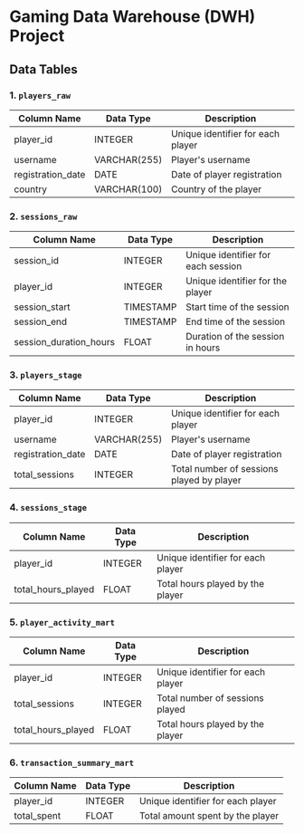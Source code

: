 # Gaming Data Warehouse (DWH) Project




## Data Tables


### 1. `players_raw`

| Column Name        | Data Type      | Description                       |
|--------------------|----------------|-----------------------------------|
| player_id          | INTEGER         | Unique identifier for each player |
| username           | VARCHAR(255)    | Player's username                 |
| registration_date   | DATE            | Date of player registration        |
| country            | VARCHAR(100)    | Country of the player             |

### 2. `sessions_raw`

| Column Name        | Data Type      | Description                                |
|--------------------|----------------|--------------------------------------------|
| session_id         | INTEGER         | Unique identifier for each session         |
| player_id          | INTEGER         | Unique identifier for the player           |
| session_start      | TIMESTAMP       | Start time of the session                  |
| session_end        | TIMESTAMP       | End time of the session                    |
| session_duration_hours | FLOAT      | Duration of the session in hours           |

### 3. `players_stage`

| Column Name        | Data Type      | Description                               |
|--------------------|----------------|-------------------------------------------|
| player_id          | INTEGER         | Unique identifier for each player         |
| username           | VARCHAR(255)    | Player's username                          |
| registration_date   | DATE            | Date of player registration                 |
| total_sessions     | INTEGER         | Total number of sessions played by player  |

### 4. `sessions_stage`

| Column Name        | Data Type      | Description                               |
|--------------------|----------------|-------------------------------------------|
| player_id          | INTEGER         | Unique identifier for each player         |
| total_hours_played | FLOAT          | Total hours played by the player           |

### 5. `player_activity_mart`

| Column Name        | Data Type      | Description                               |
|--------------------|----------------|-------------------------------------------|
| player_id          | INTEGER         | Unique identifier for each player         |
| total_sessions     | INTEGER         | Total number of sessions played            |
| total_hours_played | FLOAT          | Total hours played by the player           |

### 6. `transaction_summary_mart`

| Column Name        | Data Type      | Description                               |
|--------------------|----------------|-------------------------------------------|
| player_id          | INTEGER         | Unique identifier for each player         |
| total_spent        | FLOAT          | Total amount spent by the player          |

